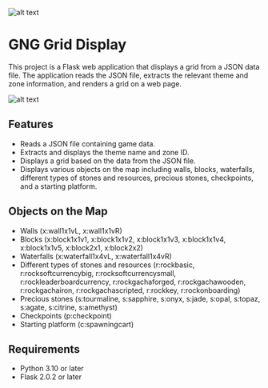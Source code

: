 ![alt text](https://cdn.discordapp.com/attachments/1161307435475148910/1253741774950760498/gob-32.png?ex=6684cd44&is=66837bc4&hm=99d5119e44e2a51d9faab71d5238b76eaf4a18c5cdc06b9d5c8f1e0091d73853&)

# GNG Grid Display

This project is a Flask web application that displays a grid from a JSON data file. The application reads the JSON file, extracts the relevant theme and zone information, and renders a grid on a web page.

![alt text](https://cdn.discordapp.com/attachments/963432936349253672/1257977188368519169/Screenshot_2.png?ex=66865e0d&is=66850c8d&hm=a7d770ea8778f4e8ad6d2f7b1814e6ca36d87abc90a459414abd3c0ee94666a1&)

## Features

- Reads a JSON file containing game data.
- Extracts and displays the theme name and zone ID.
- Displays a grid based on the data from the JSON file.
- Displays various objects on the map including walls, blocks, waterfalls, different types of stones and resources, precious stones, checkpoints, and a starting platform.

## Objects on the Map

- Walls (x:wall1x1vL, x:wall1x1vR)
- Blocks (x:block1x1v1, x:block1x1v2, x:block1x1v3, x:block1x1v4, x:block1x1v5, x:block2x1, x:block2x2)
- Waterfalls (x:waterfall1x4vL, x:waterfall1x4vR)
- Different types of stones and resources (r:rockbasic, r:rocksoftcurrencybig, r:rocksoftcurrencysmall, r:rockleaderboardcurrency, r:rockgachaforged, r:rockgachawooden, r:rockgachairon, r:rockgachascripted, r:rockkey, r:rockonboarding)
- Precious stones (s:tourmaline, s:sapphire, s:onyx, s:jade, s:opal, s:topaz, s:agate, s:citrine, s:amethyst)
- Checkpoints (p:checkpoint)
- Starting platform (c:spawningcart)

## Requirements

- Python 3.10 or later
- Flask 2.0.2 or later
